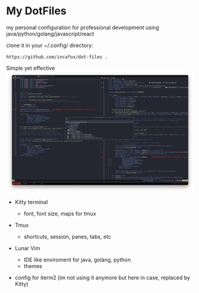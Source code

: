 
# My DotFiles

my personal configuration for professional development using java/python/golang/javascript/react

clone it in your ~/.config/ directory:

    https://github.com/incafox/dot-files .

Simple yet effective
![alt text](pic.png)

- Kitty terminal
    - font, font size, maps for tmux
- Tmux 
    - shortcuts, session, panes, tabs, etc
- Lunar Vim
    - IDE like enviroment for java, golang, python
    - themes

- config for iterm2 (im not using it anymore but here in case, replaced by Kitty)

